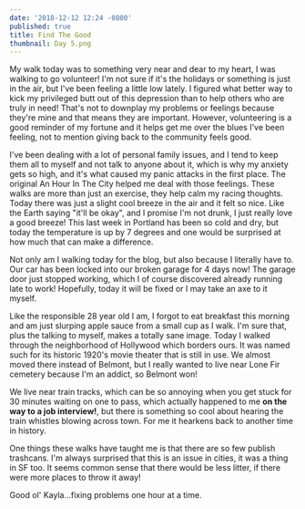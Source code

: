 ```yaml
---
date: '2018-12-12 12:24 -0800'
published: true
title: Find The Good
thumbnail: Day 5.png
---
```

My walk today was to something very near and dear to my heart, I was walking to go volunteer! I'm not sure if it's the holidays or something is just in the air, but I've been feeling a little low lately. I figured what better way to kick my privileged butt out of this depression than to help others who are truly in need! That's not to downplay my problems or feelings because they're mine and that means they are important. However, volunteering is a good reminder of my fortune and it helps get me over the blues I've been feeling, not to mention giving back to the community feels good. 

I've been dealing with a lot of personal family issues, and I tend to keep them all to myself and not talk to anyone about it, which is why my anxiety gets so high, and it's what caused my panic attacks in the first place. The original An Hour In The City helped me deal with those feelings. These walks are more than just an exercise, they help calm my racing thoughts. Today there was just a slight cool breeze in the air and it felt so nice. Like the Earth saying "it'll be okay", and I promise I'm not drunk, I just really love a good breeze! This last week in Portland has been so cold and dry, but today the temperature is up by 7 degrees and one would be surprised at how much that can make a difference. 

Not only am I walking today for the blog, but also because I literally have to. Our car has been locked into our broken garage for 4 days now! The garage door just stopped working, which I of course discovered already running late to work! Hopefully, today it will be fixed or I may take an axe to it myself.

Like the responsible 28 year old I am, I forgot to eat breakfast this morning and am just slurping apple sauce from a small cup as I walk. I'm sure that, plus the talking to myself, makes a totally sane image. Today I walked through the neighborhood of Hollywood which borders ours. It was named such for its historic 1920's movie theater that is still in use. We almost moved there instead of Belmont, but I really wanted to live near Lone Fir cemetery because I'm an addict, so Belmont won!

We live near train tracks, which can be so annoying when you get stuck for 30 minutes waiting on one to pass, which actually happened to me **on the way to a job interview!**, but there is something so cool about hearing the train whistles blowing across town. For me it hearkens back to another time in history.

One things these walks have taught me is that there are so few publish trashcans. I'm always surprised that this is an issue in cities, it was a thing in SF too. It seems common sense that there would be less litter, if there were more places to throw it away! 

Good ol' Kayla...fixing problems one hour at a time. 